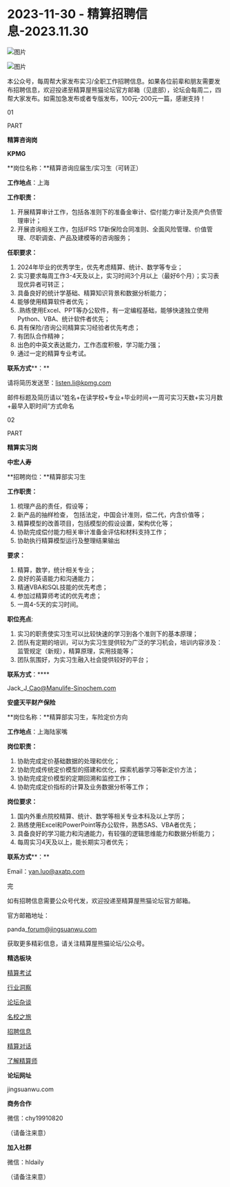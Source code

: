 # 2023-11-30 - 精算招聘信息-2023.11.30

![图片](https://mmbiz.qpic.cn/mmbiz_jpg/PVTr5cqOmdsiaicIRGthO3IhpdkibrFUWVU1xAtP9ZY24c0vAhCVJo55thjfrfia19NvibyVvich2UW9I8vGCty5LxNw/640?wx_fmt=jpeg&tp=webp&wxfrom=5&wx_lazy=1)

![图片](https://mmbiz.qpic.cn/mmbiz_png/7QRTvkK2qC63c02mKcsfAaJ8sNcicTvg22UkHHibvKiasFS9FS6E4FeV0Dibe7as7h4tm8p7EfNfI06adlGbL2icYjw/640?wx_fmt=png&tp=webp&wxfrom=5&wx_lazy=1)

本公众号，每周帮大家发布实习/全职工作招聘信息。如果各位前辈和朋友需要发布招聘信息，欢迎投递至精算屋熊猫论坛官方邮箱（见底部），论坛会每周二，四帮大家发布。如需加急发布或者专版发布，100元-200元一篇，感谢支持！

01

PART

**精算咨询岗**

**KPMG**

**岗位名称：**精算咨询应届生/实习生（可转正）

**工作地点**：上海

**工作职责：**

1. 开展精算审计工作，包括各准则下的准备金审计、偿付能力审计及资产负债管理审计；
2. 开展咨询相关工作，包括IFRS 17新保险合同准则、全面风险管理、价值管理、尽职调查、产品及建模等的咨询服务；

**任职要求：**

1. 2024年毕业的优秀学生，优先考虑精算、统计、数学等专业；
2. 实习要求每周工作3-4天及以上，实习时间3个月以上（最好6个月）；实习表现优异者可转正；
3. 具备良好的统计学基础、精算知识背景和数据分析能力；
4. 能够使用精算软件者优先；
5. .熟练使用Excel、PPT等办公软件，有一定编程基础，能够快速独立使用Python、VBA、统计软件者优先；
6. 具有保险/咨询公司精算实习经验者优先考虑；
7. 有团队合作精神；
8. 出色的中英文表达能力，工作态度积极，学习能力强；
9. 通过一定的精算专业考试。

**联系方式****：**

请将简历发送至：listen.li@kpmg.com

邮件标题及简历请以“姓名+在读学校+专业+毕业时间+一周可实习天数+实习月数+最早入职时间”方式命名

02

PART

**精算实习岗**

**中宏人寿**

**招聘岗位：**精算部实习生

**工作职责：**

1. 梳理产品的责任，假设等；
2. 新产品的抽样检查， 包括法定，中国会计准则，偿二代，内含价值等；
3. 精算模型的改善项目，包括模型的假设设置，架构优化等；
4. 协助完成偿付能力相关审计准备金评估和材料支持工作；
5. 协助执行精算模型运行及整理结果输出

**要求：**

1. 精算，数学，统计相关专业；
2. 良好的英语能力和沟通能力；
3. 精通VBA和SQL技能的优先考虑；
4. 参加过精算师考试的优先考虑；
5. 一周4-5天的实习时间。

**职位亮点**:

1. 实习的职责使实习生可以比较快速的学习到各个准则下的基本原理；
2. 团队有定期的培训，可以为实习生提供较为广泛的学习机会，培训内容涉及：监管规定（新规），精算原理，实用技能等；
3. 团队氛围好，为实习生融入社会提供较好的平台；

****联系方式****：****

Jack\_J\_Cao@Manulife-Sinochem.com

**﻿安盛天平财产保险**

**岗位名称：**精算部实习生，车险定价方向

**工作地点**：上海陆家嘴

**岗位职责：**

1. 协助完成定价基础数据的处理和优化；
2. 协助完成传统定价模型的搭建和优化，探索机器学习等新定价方法；
3. 协助完成定价模型的定期回溯和监控工作；
4. 协助完成定价指标的计算及业务数据分析等工作；

**岗位要求：**

1. 国内外重点院校精算、统计、数学等相关专业本科及以上学历；
2. 熟练使用Excel和PowerPoint等办公软件，熟悉SAS、VBA者优先；
3. 具备良好的学习能力和沟通能力，有较强的逻辑思维能力和数据分析能力；
4. 每周实习4天及以上，能长期实习者优先；

**联系方式****：**

Email：yan.luo@axatp.com


完

如有招聘信息需要公众号代发，欢迎投递至精算屋熊猫论坛官方邮箱。

官方邮箱地址：

panda\_forum@jingsuanwu.com

获取更多精彩信息，请关注精算屋熊猫论坛/公众号。

**精选板块**

[精算考试](https://mp.weixin.qq.com/mp/appmsgalbum?__biz=Mzg5NzkwMTMzMA==&action=getalbum&album_id=2804960172988448769#wechat_redirect)

[行业洞察](https://mp.weixin.qq.com/mp/appmsgalbum?__biz=Mzg5NzkwMTMzMA==&action=getalbum&album_id=2804965799378829313#wechat_redirect)

[论坛杂谈](https://mp.weixin.qq.com/mp/appmsgalbum?__biz=Mzg5NzkwMTMzMA==&action=getalbum&album_id=2804979947286315009#wechat_redirect)

[名校之旅](https://mp.weixin.qq.com/mp/appmsgalbum?__biz=Mzg5NzkwMTMzMA==&action=getalbum&album_id=2804975288236654595#wechat_redirect)

[招聘信息](https://mp.weixin.qq.com/mp/appmsgalbum?__biz=Mzg5NzkwMTMzMA==&action=getalbum&album_id=2809916434738069507#wechat_redirect)

[精算对话](https://mp.weixin.qq.com/mp/appmsgalbum?__biz=Mzg5NzkwMTMzMA==&action=getalbum&album_id=3028246288796221446#wechat_redirect)

[了解精算师](https://mp.weixin.qq.com/mp/appmsgalbum?__biz=Mzg5NzkwMTMzMA==&action=getalbum&album_id=2804971247444180995#wechat_redirect)

**论坛网址**

jingsuanwu.com

**商务合作**

微信：chy19910820

（请备注来意）

**加入社群**

微信：hldaily

（请备注来意）